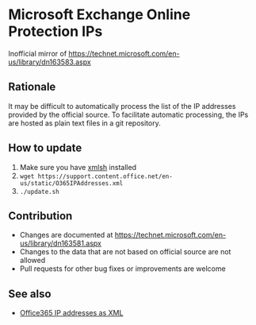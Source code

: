 # Microsoft Exchange Online Protection IPs

Inofficial mirror of https://technet.microsoft.com/en-us/library/dn163583.aspx

## Rationale

It may be difficult to automatically process the list of the IP addresses provided by the official source.
To facilitate automatic processing, the IPs are hosted as plain text files in a git repository.

## How to update

1. Make sure you have [xmlsh](http://www.xmlsh.org/) installed
2. `wget https://support.content.office.net/en-us/static/O365IPAddresses.xml`
3. `./update.sh`

## Contribution

* Changes are documented at https://technet.microsoft.com/en-us/library/dn163581.aspx
* Changes to the data that are not based on official source are not allowed
* Pull requests for other bug fixes or improvements are welcome

## See also

* [Office365 IP addresses as XML](https://support.content.office.net/en-us/static/O365IPAddresses.xml)
